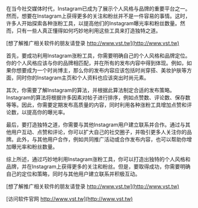 在当今社交媒体时代，Instagram已成为了展示个人风格与品牌的重要平台之一。然而，想要在Instagram上获得更多的关注和粉丝并不是一件容易的事情。这时，许多人开始探索各种涨粉工具，以提高他们的Instagram曝光率和粉丝数量。然而，只有一些人真正懂得如何巧妙地利用这些工具来打造独特之道。

[想了解推广相关软件的朋友请登录 http://www.vst.tw](http://www.vst.tw)

首先，要成功利用Instagram涨粉工具，你需要明确自己的个人风格和品牌定位。你的个人风格应该与你的品牌相匹配，并在所有的发布内容中得到体现。例如，如果你想要成为一个时尚博主，那么你的发布内容应该包括时尚穿搭、美妆护肤等方面，同时你的Instagram主页和个人资料也应该突出时尚元素。

其次，你需要了解Instagram的算法，并根据此算法制定合适的发布策略。Instagram的算法将根据许多因素对帖子进行排序，例如点赞数、评论数、保存数等等。因此，你需要定期发布高质量的内容，同时利用各种涨粉工具增加点赞和评论数，以提高你的曝光率。

最后，要打造独特之道，你需要与其他Instagram用户建立联系并合作。通过与其他用户互动、点赞和评论，你可以扩大自己的社交圈子，并吸引更多人关注你的品牌。此外，与其他用户合作，例如共同推广活动或合作发布内容，也可以帮助你增加曝光率和粉丝数量。

综上所述，通过巧妙地利用Instagram涨粉工具，你可以打造出独特的个人风格和品牌，并在Instagram上获得更多的关注和粉丝。但是，要取得成功，你需要明确自己的定位和策略，同时与其他用户建立联系并积极互动。

[想了解推广相关软件的朋友请登录 http://www.vst.tw](http://www.vst.tw)


[访问软件官网 http://www.vst.tw](http://www.vst.tw)
